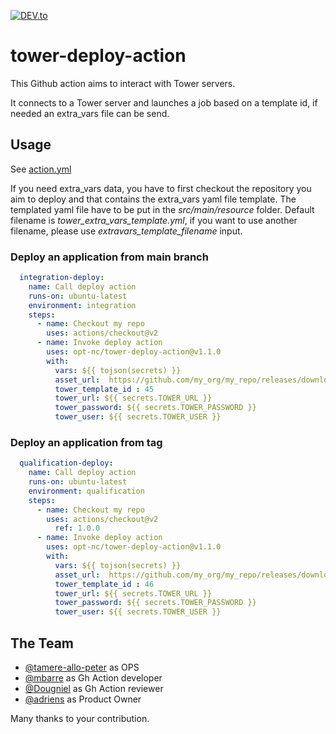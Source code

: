 [![DEV.to](https://img.shields.io/badge/DEV.to%20posts-Speeding%20Up%20Time%20to%20Market%20with%20Custom%20Github%20Actions-blue)](https://dev.to/adriens/speeding-up-time-to-market-with-custom-github-actions-3md0)
# tower-deploy-action

This Github action aims to interact with Tower servers.

It connects to a Tower server and launches a job based on a template id, if needed an extra_vars file can be send.

## Usage

See [action.yml](action.yml)

If you need extra_vars data, you have to first checkout the repository you aim to deploy and that contains the extra_vars yaml file template. 
The templated yaml file have to be put in the *src/main/resource* folder. 
Default filename is *tower_extra_vars_template.yml*, if you want to use another filename, please use *extravars_template_filename* input.

### Deploy an application from main branch

```yaml
  integration-deploy:
    name: Call deploy action
    runs-on: ubuntu-latest
    environment: integration
    steps:
      - name: Checkout my repo
        uses: actions/checkout@v2
      - name: Invoke deploy action
        uses: opt-nc/tower-deploy-action@v1.1.0
        with:
          vars: ${{ tojson(secrets) }}
          asset_url:  https://github.com/my_org/my_repo/releases/download/integration/my_app.jar
          tower_template_id : 45
          tower_url: ${{ secrets.TOWER_URL }}
          tower_password: ${{ secrets.TOWER_PASSWORD }}
          tower_user: ${{ secrets.TOWER_USER }}
```

### Deploy an application from tag

```yaml
  qualification-deploy:
    name: Call deploy action
    runs-on: ubuntu-latest
    environment: qualification
    steps:
      - name: Checkout my repo
        uses: actions/checkout@v2
          ref: 1.0.0
      - name: Invoke deploy action
        uses: opt-nc/tower-deploy-action@v1.1.0
        with:
          vars: ${{ tojson(secrets) }}
          asset_url:  https://github.com/my_org/my_repo/releases/download/1.0.0/my_app.jar
          tower_template_id : 46
          tower_url: ${{ secrets.TOWER_URL }}
          tower_password: ${{ secrets.TOWER_PASSWORD }}
          tower_user: ${{ secrets.TOWER_USER }}
```

## The Team
- [@tamere-allo-peter](https://github.com/tamere-allo-peter) as OPS
- [@mbarre](https://github.com/mbarre) as Gh Action developer
- [@Dougniel](https://github.com/Dougniel) as Gh Action reviewer
- [@adriens](https://github.com/adriens) as Product Owner

Many thanks to your contribution.
